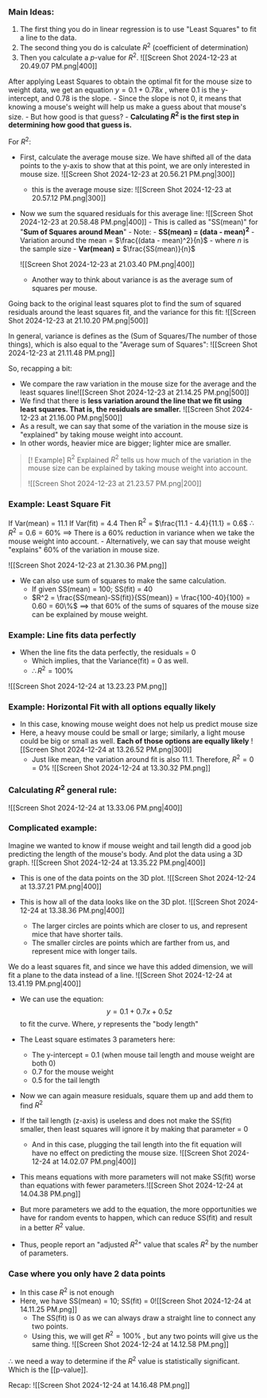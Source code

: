 ### Main Ideas:
1. The first thing you do in linear regression is to use "Least Squares" to fit a line to the data.
2. The second thing you do is calculate $R^2$ (coefficient of determination)
3. Then you calculate a $p$-value for $R^2$.
	![[Screen Shot 2024-12-23 at 20.49.07 PM.png|400]]

After applying Least Squares to obtain the optimal fit for the mouse size to weight data, we get an equation $y = 0.1 + 0.78x$ , where 0.1 is the y-intercept, and 0.78 is the slope.
	- Since the slope is not 0, it means that knowing a mouse's weight will help us make a guess about that mouse's size. 
	- But how good is that guess?
		- **Calculating $R^2$ is the first step in determining how good that guess is.** 

For $R^2$:
- First, calculate the average mouse size. We have shifted all of the data points to the y-axis to show that at this point, we are only interested in mouse size.
	![[Screen Shot 2024-12-23 at 20.56.21 PM.png|300]]
	- this is the average mouse size:
		![[Screen Shot 2024-12-23 at 20.57.12 PM.png|300]]
		
- Now we sum the squared residuals for this average line:
		![[Screen Shot 2024-12-23 at 20.58.48 PM.png|400]]
		- This is called as "SS(mean)" for "**Sum of Squares around Mean**"
		- Note: 
			- **SS(mean) = (data - mean)$^2$** 
			- Variation around the mean = $\frac{(data - mean)^2}{n}$
				- where $n$ is the sample size
				- **Var(mean) =** $\frac{SS(mean)}{n}$
		
	![[Screen Shot 2024-12-23 at 21.03.40 PM.png|400]]
	- Another way to think about variance is as the average sum of squares per mouse.


Going back to the original least squares plot to find the sum of squared residuals around the least squares fit, and the variance for this fit:
![[Screen Shot 2024-12-23 at 21.10.20 PM.png|500]]

In general, variance is defines as the (Sum of Squares/The number of those things), which is also equal to the "Average sum of Squares":
![[Screen Shot 2024-12-23 at 21.11.48 PM.png]]

So, recapping a bit:
- We compare the raw variation in the mouse size for the average and the least squares line![[Screen Shot 2024-12-23 at 21.14.25 PM.png|500]]
- We find that there is **less variation around the line that we fit using least squares. That is, the residuals are smaller.** 
	![[Screen Shot 2024-12-23 at 21.16.00 PM.png|500]]
- As a result, we can say that some of the variation in the mouse size is "explained" by taking mouse weight into account.
- In other words, heavier mice are bigger; lighter mice are smaller.

>[! Example] R$^2$ Explained
>$R^2$ tells us how much of the variation in the mouse size can be explained by taking mouse weight into account.
>
>![[Screen Shot 2024-12-23 at 21.23.57 PM.png|200]]

### Example: Least Square Fit

If Var(mean) = 11.1 
If Var(fit) = 4.4
	Then R$^2$ = $\frac{11.1 - 4.4}{11.1} = 0.6$
	$\therefore R^2 = 0.6 = 60\%$
	$\implies$ There is a 60% reduction in variance when we take the mouse weight into account.
	- Alternatively, we can say that mouse weight "explains" 60% of the variation in mouse size.

![[Screen Shot 2024-12-23 at 21.30.36 PM.png]]

- We can also use sum of squares to make the same calculation. 
	- If given SS(mean) = 100; SS(fit) = 40
	- $R^2 = \frac{SS(mean)-SS(fit)}{SS(mean)} = \frac{100-40}{100} = 0.60 = 60\%$
$\implies$ that 60% of the sums of squares of the mouse size can be explained by mouse weight.

### Example: Line fits data perfectly
- When the line fits the data perfectly, the residuals = 0
	- Which implies, that the Variance(fit) = 0 as well.
	- $\therefore R^2 = 100\%$  
	
![[Screen Shot 2024-12-24 at 13.23.23 PM.png]]

### Example: Horizontal Fit with all options equally likely
- In this case, knowing mouse weight does not help us predict mouse size
- Here, a heavy mouse could be small or large; similarly, a light mouse could be big or small as well. **Each of those options are equally likely**
	![[Screen Shot 2024-12-24 at 13.26.52 PM.png|300]]
	- Just like mean, the variation around fit is also 11.1. Therefore, $R^2 = 0 = 0\%$
	![[Screen Shot 2024-12-24 at 13.30.32 PM.png]]

### Calculating $R^2$ general rule:
![[Screen Shot 2024-12-24 at 13.33.06 PM.png|400]]

### Complicated example:
Imagine we wanted to know if mouse weight and tail length did a good job predicting the length of the mouse's body. And plot the data using a 3D graph.
![[Screen Shot 2024-12-24 at 13.35.22 PM.png|400]]

- This is one of the data points on the 3D plot.
	![[Screen Shot 2024-12-24 at 13.37.21 PM.png|400]]

- This is how all of the data looks like on the 3D plot.
	![[Screen Shot 2024-12-24 at 13.38.36 PM.png|400]]
	- The larger circles are points which are closer to us, and represent mice that have shorter tails.
	- The smaller circles are points which are farther from us, and represent mice with longer tails.

We do a least squares fit, and since we have this added dimension, we will fit a plane to the data instead of a line.
	![[Screen Shot 2024-12-24 at 13.41.19 PM.png|400]]
	
- We can use the equation: $$y = 0.1 + 0.7x + 0.5z$$ to fit the curve. Where, $y$ represents the "body length" 
- The Least square estimates 3 parameters here:
	- The y-intercept = 0.1 (when mouse tail length and mouse weight are both 0)
	- 0.7 for the mouse weight
	- 0.5 for the tail length
	
- Now we can again measure residuals, square them up and add them to find $R^2$ 
	
- If the tail length (z-axis) is useless and does not make the SS(fit) smaller, then least squares will ignore it by making that parameter = 0
	- And in this case, plugging the tail length into the fit equation will have no effect on predicting the mouse size.
		![[Screen Shot 2024-12-24 at 14.02.07 PM.png|400]]

- This means equations with more parameters will not make SS(fit) worse than equations with fewer parameters.![[Screen Shot 2024-12-24 at 14.04.38 PM.png]]

- But more parameters we add to the equation, the more opportunities we have for random events to happen, which can reduce SS(fit) and result in a better $R^2$ value.
- Thus, people report an "adjusted $R^2$" value that scales $R^2$ by the number of parameters.

### Case where you only have 2 data points
- In this case $R^2$ is not enough
- Here, we have SS(mean) = 10; SS(fit) = 0![[Screen Shot 2024-12-24 at 14.11.25 PM.png]]
	- The SS(fit) is 0 as we can always draw a straight line to connect any two points.
	- Using this, we will get $R^2 = 100\%$ , but any two points will give us the same thing. 
	![[Screen Shot 2024-12-24 at 14.12.58 PM.png]]

$\therefore$ we need a way to determine if the $R^2$ value is statistically significant. Which is the [[p-value]].

Recap:
![[Screen Shot 2024-12-24 at 14.16.48 PM.png]]

